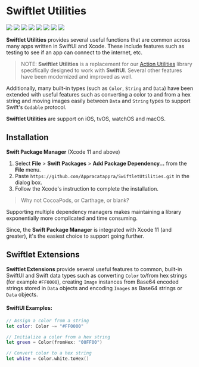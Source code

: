 # Swiftlet Utilities

![](https://img.shields.io/badge/license-MIT-green) ![](https://img.shields.io/badge/maintained%3F-Yes-green) ![](https://img.shields.io/badge/swift-5.4-green) ![](https://img.shields.io/badge/iOS-13.0-red) ![](https://img.shields.io/badge/macOS-10.15-red) ![](https://img.shields.io/badge/tvOS-13.0-red) ![](https://img.shields.io/badge/watchOS-6.0-red) ![](https://img.shields.io/badge/release-v1.0.6-blue)

**Swiftlet Utilities** provides several useful functions that are common across many apps written in SwiftUI and Xcode. These include features such as testing to see if an app can connect to the internet, etc.

> NOTE: **Swiftlet Utilities** is a replacement for our [Action Utilities](https://github.com/Appracatappra/SwiftletUtilities) library specifically designed to work with **SwiftUI**. Several other features have been modernized and improved as well.

Additionally, many built-in types (such as `Color`, `String` and `Data`) have been extended with useful features such as converting a color to and from a hex string and moving images easily between `Data` and `String` types to support Swift's `Codable` protocol.

**Swiftlet Utilities** are support on iOS, tvOS, watchOS and macOS.

<a name="Installation"></a>
## Installation

**Swift Package Manager** (Xcode 11 and above)

1. Select **File** > **Swift Packages** > **Add Package Dependency…** from the **File** menu.
2. Paste `https://github.com/Appracatappra/SwiftletUtilities.git` in the dialog box.
3. Follow the Xcode's instruction to complete the installation.

> Why not CocoaPods, or Carthage, or blank?

Supporting multiple dependency managers makes maintaining a library exponentially more complicated and time consuming.

Since, the **Swift Package Manager** is integrated with Xcode 11 (and greater), it's the easiest choice to support going further.

<a name="Swiftlet-Extensions"></a>
## Swiftlet Extensions

**Swiftlet Extensions** provide several useful features to common, built-in SwiftUI and Swift data types such as converting `Color` to/from hex strings (for example `#FF0000`), creating `Image` instances from Base64 encoded strings stored in `Data` objects and encoding `Images` as Base64 strings or `Data` objects.

#### SwiftUI Examples:

```swift
// Assign a color from a string
let color: Color ~= "#FF0000"

// Initialize a color from a hex string
let green = Color(fromHex: "00FF00")

// Convert color to a hex string
let white = Color.white.toHex()
```

